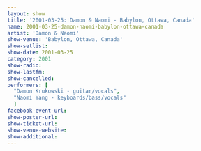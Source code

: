 ```yaml
---
layout: show
title: '2001-03-25: Damon & Naomi - Babylon, Ottawa, Canada'
name: 2001-03-25-damon-naomi-babylon-ottawa-canada
artist: 'Damon & Naomi'
show-venue: 'Babylon, Ottawa, Canada'
show-setlist: 
show-date: 2001-03-25
category: 2001
show-radio: 
show-lastfm: 
show-cancelled: 
performers: [
  "Damon Krukowski - guitar/vocals",
  "Naomi Yang - keyboards/bass/vocals"
  ]
facebook-event-url: 
show-poster-url: 
show-ticket-url: 
show-venue-website: 
show-additional: 
---
```


